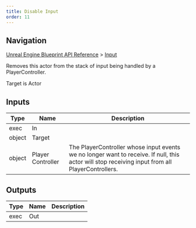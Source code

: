 ```yaml
---
title: Disable Input
order: 11
---
```

## Navigation

[Unreal Engine Blueprint API Reference](https://dev.epicgames.com/documentation/en-us/unreal-engine/BlueprintAPI) > [Input](https://dev.epicgames.com/documentation/en-us/unreal-engine/BlueprintAPI/Input)

Removes this actor from the stack of input being handled by a PlayerController.

Target is Actor

## Inputs

| Type | Name | Description |
| --- | --- | --- |
| exec | In |  |
| object | Target |  |
| object | Player Controller | The PlayerController whose input events we no longer want to receive. If null, this actor will stop receiving input from all PlayerControllers. |

## Outputs

| Type | Name | Description |
| --- | --- | --- |
| exec | Out |  |
